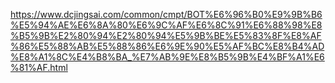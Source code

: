 https://www.dcjingsai.com/common/cmpt/BOT%E6%96%B0%E9%9B%B6%E5%94%AE%E6%8A%80%E6%9C%AF%E6%8C%91%E6%88%98%E8%B5%9B%E2%80%94%E2%80%94%E5%9B%BE%E5%83%8F%E8%AF%86%E5%88%AB%E5%88%86%E6%9E%90%E5%AF%BC%E8%B4%AD%E8%A1%8C%E4%B8%BA_%E7%AB%9E%E8%B5%9B%E4%BF%A1%E6%81%AF.html